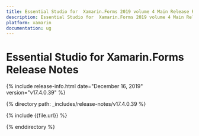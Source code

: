 ```yaml
---
title: Essential Studio for  Xamarin.Forms 2019 volume 4 Main Release Release Notes  
description: Essential Studio for  Xamarin.Forms 2019 volume 4 Main Release Release Notes  
platform: xamarin
documentation: ug
---
```


# Essential Studio for  Xamarin.Forms  Release Notes  

{% include release-info.html date="December 16, 2019"  version="v17.4.0.39" %} 


{% directory path: _includes/release-notes/v17.4.0.39 %}

{% include {{file.url}} %}

{% enddirectory %}